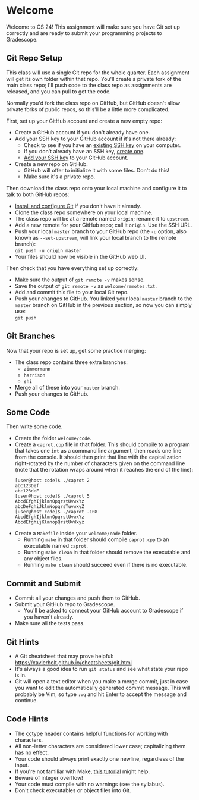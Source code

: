 # Welcome

Welcome to CS 24!  This assignment will make sure you have  Git set up correctly
and are ready to submit your programming projects to Gradescope.


## Git Repo Setup

This class  will use a  single Git repo  for the whole quarter.  Each assignment
will get its own folder within  that repo.  You'll create  a private fork of the
main class repo;  I'll push code to the class repo  as assignments are released,
and you can pull to get the code.

Normally you'd  fork the class repo on GitHub,  but GitHub doesn't allow private
forks of public repos, so this'll be a little more complicated.

First, set up your GitHub account and create a new empty repo:

- Create a GitHub account if you don't already have one.
- Add your SSH key to your GitHub account if it's not there already:
  - Check to see if you have an [existing SSH key][ssh-exists] on your computer.
  - If you don't already have an SSH key, [create one][ssh-create].
  - [Add your SSH key][ssh-github] to your GitHub account.
- Create a new repo on GitHub.
  - GitHub will offer to initialize it with some files.  Don't do this!
  - Make sure it's a private repo.

Then download the class repo onto your local machine and configure it to talk to
both GitHub repos:

- [Install and configure Git][git-setup] if you don't have it already.
- Clone the class repo somewhere on your local machine.
- The class repo will be at a remote named `origin`; rename it to `upstream`.
- Add a new remote for your GitHub repo; call it `origin`.  Use the SSH URL.
- Push your local `master` branch to your GitHub repo (the `-u` option, also
  known as `--set-upstream`, will link your local branch to the remote branch):\
  `git push -u origin master`
- Your files should now be visible in the GitHub web UI.

Then check that you have everything set up correctly:

- Make sure the output of `git remote -v` makes sense.
- Save the output of `git remote -v` as `welcome/remotes.txt`.
- Add and commit this file to your local Git repo.
- Push your changes to GitHub.  You linked your local `master` branch to the
  `master` branch on GitHub in the previous section, so now you can simply use:\
  `git push`


## Git Branches

Now that your repo is set up, get some practice merging:

- The class repo contains three extra branches:
  - `zimmermann`
  - `harrison`
  - `shi`
- Merge all of these into your `master` branch.
- Push your changes to GitHub.


## Some Code

Then write some code.

- Create the folder `welcome/code`.
- Create a `caprot.cpp` file  in that folder.  This should  compile to a program
  that takes one `int` as a command line argument,  then reads one line from the
  console.  It should then print that line with the capitalization right-rotated
  by the number of characters given on the command line  (note that the rotation
  wraps around when it reaches the end of the line):
  ```
  [user@host code]$ ./caprot 2
  abC123Def
  abc123deF
  [user@host code]$ ./caprot 5
  AbcdEfghIjklmnOpqrstUvwxYz
  abcDeFghiJklmNopqrsTuvwxyZ
  [user@host code]$ ./caprot -108
  AbcdEfghIjklmnOpqrstUvwxYz
  AbcdEfghijKlmnopQrstUvWxyz
  ```
- Create a `Makefile` inside your `welcome/code` folder.
  - Running `make` in that folder should compile `caprot.cpp` to an executable named `caprot`.
  - Running `make clean` in that folder should remove the executable and any object files.
  - Running `make clean` should succeed even if there is no executable.


## Commit and Submit

- Commit all your changes and push them to GitHub.
- Submit your GitHub repo to Gradescope.
  - You'll be asked to connect your GitHub account to Gradescope if you haven't already.
- Make sure all the tests pass.


## Git Hints

- A Git cheatsheet that may prove helpful:\
  https://xavierholt.github.io/cheatsheets/git.html
- It's always a good idea to run `git status` and see what state your repo is in.
- Git will open a text editor when you make a merge commit, just in case you
  want to edit the automatically generated commit message.  This will probably
  be Vim, so type `:wq` and hit Enter to accept the message and continue.


## Code Hints

- The [cctype][cctype] header contains helpful functions for working with characters.
- All non-letter characters are considered lower case; capitalizing them has no effect.
- Your code should always print exactly one newline, regardless of the input.
- If you're not familiar with Make, [this tutorial][makefiles] might help.
- Beware of integer overflow!
- Your code must compile with no warnings (see the syllabus).
- Don't check executables or object files into Git.


[github]: https://github.com
[git-setup]: https://help.github.com/en/github/getting-started-with-github/set-up-git
[ssh-exists]: https://docs.github.com/en/authentication/connecting-to-github-with-ssh/checking-for-existing-ssh-keys
[ssh-create]: https://docs.github.com/en/authentication/connecting-to-github-with-ssh/generating-a-new-ssh-key-and-adding-it-to-the-ssh-agent
[ssh-github]: https://docs.github.com/en/authentication/connecting-to-github-with-ssh/adding-a-new-ssh-key-to-your-github-account
[cctype]: https://cplusplus.com/reference/cctype/
[makefiles]: https://makefiletutorial.com/
